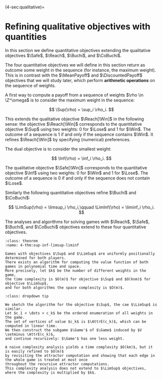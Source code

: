 (4-sec:qualitative)=
# Refining qualitative objectives with quantities

In this section we define quantitative objectives extending the qualitative objectives $\Safe$, $\Reach$, $\Buchi$, and $\CoBuchi$.

The four quantitative objectives we will define in this section return as outcome some weight in the sequence (for instance, the maximum weight).
This is in contrast with the $\MeanPayoff$ and $\DiscountedPayoff$ objectives that we will study later,
which perform **arithmetic operations** on the sequence of weights.

A first way to compute a payoff from a sequence of weights $\rho \in \Z^\omega$ is to consider the maximum weight in the sequence:

$$
\Sup(\rho) = \sup_i \rho_i.
$$

This extends the qualitative objective $\Reach[\Win]$ in the following sense: 
the objective $\Reach[\Win]$ corresponds to the quantitative objective $\Sup$ using two weights: $0$ for $\Lose$ and $1$ for $\Win$.
The outcome of a sequence is $1$ if and only if the sequence contains $\Win$.
It refines $\Reach[\Win]$ by specifying (numerical) preferences.

The dual objective is to consider the smallest weight:

$$
\Inf(\rho) = \inf_i \rho_i.
$$

The qualitative objective $\Safe[\Win]$ corresponds to the quantitative objective $\Inf$
using two weights: $0$ for $\Win$ and $1$ for $\Lose$.
The outcome of a sequence is $0$ if and only if the sequence does not contain $\Lose$.

Similarly the following quantitative objectives refine $\Buchi$ and $\CoBuchi$:

$$
  \LimSup(\rho) = \limsup_i \rho_i,\qquad 
  \LimInf(\rho) = \liminf_i \rho_i.
$$


The analyses and algorithms for solving games with $\Reach$, $\Safe$, $\Buchi$, and $\CoBuchi$ objectives extend to these four quantitative objectives.

```{admonition} Theorem
:class: theorem
:name: 4-thm:sup-inf-limsup-liminf

Games with objectives $\Sup$ and $\LimSup$ are uniformly positionally determined for both players.
There exists an algorithm for computing the value function of both games in polynomial time and space.
More precisely, let $k$ be the number of different weights in the game,
the time complexity is $O(m)$ for objective $\Sup$ and $O(knm)$ for objective $\LimSup$,
and for both algorithms the space complexity is $O(m)$.

```


```{admonition} Proof
:class: dropdown tip

We sketch the algorithm for the objective $\Sup$, the cae $\LimSup$ is similar.
Let $c_1 < \dots < c_k$ be the ordered enumeration of all weights in the game.
The set of vertices of value $c_k$ is $\AttrE(c_k)$, which can be computed in linear time.
We then construct the subgame $\Game'$ of $\Game$ induced by $V \setminus \AttrE(c_k)$,
and continue recursively: $\Game'$ has one less weight.

A naive complexity analysis yields a time complexity $O(km)$, but it is easily refined to $O(m)$ 
by revisiting the attractor computation and showing that each edge in the whole game is treated at most once
throughout the recursive attractor computations.
This complexity analysis does not extend to $\LimSup$ objectives, where the complexity is multiplied by $k$.

```

